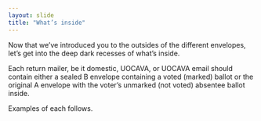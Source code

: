 ```yaml
---
layout: slide
title: "What’s inside"
---
```


Now that we’ve introduced you to the outsides of the different envelopes, let’s get into the deep dark recesses of what’s inside.

Each return mailer, be it domestic, UOCAVA, or UOCAVA email should contain either a sealed B envelope containing a voted (marked) ballot or the original A envelope with the voter’s unmarked (not voted) absentee ballot inside.

Examples of each follows.
